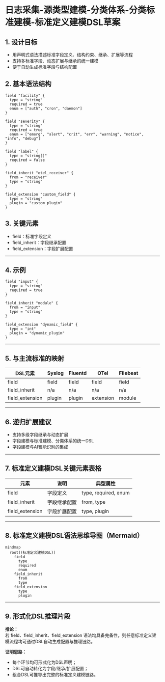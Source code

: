 # 日志采集-源类型建模-分类体系-分类标准建模-标准定义建模DSL草案

## 1. 设计目标

- 用声明式语法描述标准字段定义、结构约束、继承、扩展等流程
- 支持多标准字段、动态扩展与继承的统一建模
- 便于自动生成标准字段与结构配置

## 2. 基本语法结构

```dsl
field "facility" {
  type = "string"
  required = true
  enum = ["auth", "cron", "daemon"]
}

field "severity" {
  type = "string"
  required = true
  enum = ["emerg", "alert", "crit", "err", "warning", "notice", "info", "debug"]
}

field "label" {
  type = "string[]"
  required = false
}

field_inherit "otel_receiver" {
  from = "receiver"
  type = "string"
}

field_extension "custom_field" {
  type = "string"
  plugin = "custom_plugin"
}
```

## 3. 关键元素

- field：标准字段定义
- field_inherit：字段继承配置
- field_extension：字段扩展配置

---

## 4. 示例

```dsl
field "input" {
  type = "string"
  required = true
}

field_inherit "module" {
  from = "input"
  type = "string"
}

field_extension "dynamic_field" {
  type = "int"
  plugin = "dynamic_plugin"
}
```

---

## 5. 与主流标准的映射

| DSL元素        | Syslog | Fluentd | OTel | Filebeat |
|----------------|--------|---------|------|----------|
| field          | field  | field   | field| field    |
| field_inherit  | n/a    | n/a     | n/a  | n/a      |
| field_extension| plugin | plugin  | extension| module |

---

## 6. 递归扩展建议

- 支持多级字段继承与动态扩展
- 字段建模与标准建模、分类体系的统一DSL
- 字段建模与AI智能识别的集成

---

## 7. 标准定义建模DSL关键元素表格

| 元素            | 说明           | 典型属性           |
|-----------------|----------------|--------------------|
| field           | 字段定义       | type, required, enum |
| field_inherit   | 字段继承配置   | from, type         |
| field_extension | 字段扩展配置   | type, plugin       |

---

## 8. 标准定义建模DSL语法思维导图（Mermaid）

```mermaid
mindmap
  root((标准定义建模DSL))
    field
      type
      required
      enum
    field_inherit
      from
      type
    field_extension
      type
      plugin
```

---

## 9. 形式化DSL推理片段

**推论：**  
若 field、field_inherit、field_extension 语法均具备完备性，则任意标准定义建模流程均可通过DSL自动生成配置与推理链路。

**证明思路：**  

- 每个环节均可形式化为DSL声明；
- DSL可自动转化为字段/继承/扩展配置；
- 组合DSL可推导出完整的标准定义建模链路。
